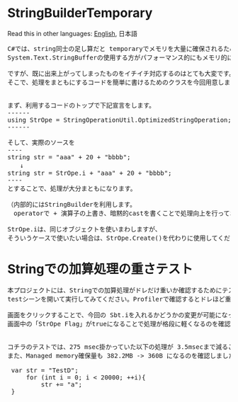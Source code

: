 # StringBuilderTemporary
Read this in other languages: [English](README.md), 日本語<br />

<pre>
C#では、string同士の足し算だと temporaryでメモリを大量に確保されるため、
System.Text.StringBufferの使用する方がパフォーマンス的にもメモリ的にも良いです。

ですが、既に出来上がってしまったものをイチイチ対応するのはとても大変です。
そこで、処理をまともにするコードを簡単に書けるためのクラスを今回用意しました


まず、利用するコードのトップで下記宣言をします。
------
using StrOpe = StringOperationUtil.OptimizedStringOperation;
------

そして、実際のソースを
----
string str = "aaa" + 20 + "bbbb"; 
　　↓
string str = StrOpe.i + "aaa" + 20 + "bbbb"; 
----
とすることで、処理が大分まともになります。

（内部的にはStringBuilderを利用します。
　operatorで + 演算子の上書き、暗黙的castを書くことで処理向上を行っております)

StrOpe.iは、同じオブジェクトを使いまわしますが、
そういうケースで使いたい場合は、StrOpe.Create()を代わりに使用してください。
</pre>

# Stringでの加算処理の重さテスト
<pre>
本プロジェクトには、Stringでの加算処理がドレだけ重いか確認するためにテストケースを用意しました。
testシーンを開いて実行してみてください。Profilerで確認するとドレほど重いかが確認できます。

画面をクリックすることで、今回の Sbt.iを入れるかどうかの変更が可能になっています。
画面中の「StrOpe Flag」がtrueになることで処理が格段に軽くなるのを確認できるかと思います。

 
コチラのテストでは、275 msec掛かっていた以下の処理が 3.5msecまで減ることを確認しております。
また、Managed memory確保量も 382.2MB -> 360B になるのを確認しました。
 
 var str = "TestD";
     for (int i = 0; i < 20000; ++i){
         str += "a";
 }
</pre>
